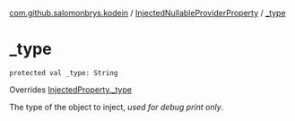 [com.github.salomonbrys.kodein](../index.md) / [InjectedNullableProviderProperty](index.md) / [_type](.)

# _type

`protected val _type: String`

Overrides [InjectedProperty._type](../-injected-property/_type.md)

The type of the object to inject, *used for debug print only*.

